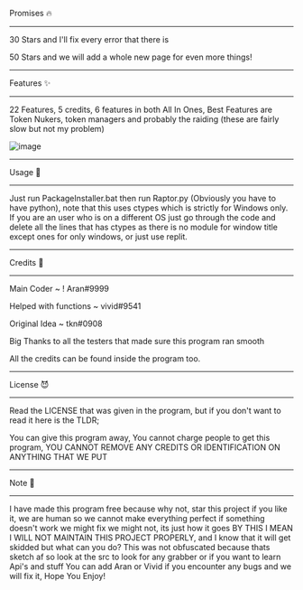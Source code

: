 Promises 🔥
______

30 Stars and I'll fix every error that there is

50 Stars and we will add a whole new page for even more things!
______

Features ✨
______

22 Features, 5 credits, 6 features in both All In Ones,
Best Features are Token Nukers, token managers and probably the raiding (these are fairly slow but not my problem)

![image](https://user-images.githubusercontent.com/96021763/150035189-5484e6ac-8889-40a5-a1de-75879f3d55e0.png)
______

Usage 🙌
______

Just run PackageInstaller.bat then run Raptor.py (Obviously you have to have python), note that this uses ctypes which is strictly for Windows only. 
If you are an user who is on a different OS just go through the code and delete all the lines that has ctypes as there is no module for window title 
except ones for only windows, or just use replit.
______

Credits 🤝
______

Main Coder ~ ! Aran#9999

Helped with functions ~ vivid#9541

Original Idea ~ tkn#0908

Big Thanks to all the testers that made sure this program ran smooth


All the credits can be found inside the program too. 
______

License 😈
______

Read the LICENSE that was given in the program, but if you don't want to read it here is the TLDR;

You can give this program away,
You cannot charge people to get this program,
YOU CANNOT REMOVE ANY CREDITS OR IDENTIFICATION ON ANYTHING THAT WE PUT

______

Note 📝
______

I have made this program free because why not, star this project if you like it, we are human so we cannot make everything perfect if something doesn't work
we might fix we might not, its just how it goes BY THIS I MEAN I WILL NOT MAINTAIN THIS PROJECT PROPERLY, 
and I know that it will get skidded but what can you do?
This was not obfuscated because thats sketch af so look at the src to look for any grabber or if you want to learn Api's and stuff
You can add Aran or Vivid if you encounter any bugs and we will fix it, Hope You Enjoy!

